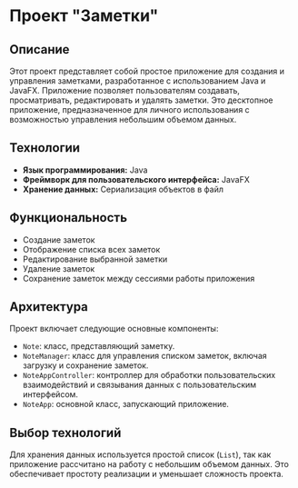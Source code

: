 # Проект "Заметки"

## Описание
Этот проект представляет собой простое приложение для создания и управления заметками, разработанное с использованием Java и JavaFX. Приложение позволяет пользователям создавать, просматривать, редактировать и удалять заметки. Это десктопное приложение, предназначенное для личного использования с возможностью управления небольшим объемом данных.

## Технологии
- **Язык программирования:** Java
- **Фреймворк для пользовательского интерфейса:** JavaFX
- **Хранение данных:** Сериализация объектов в файл

## Функциональность
- Создание заметок
- Отображение списка всех заметок
- Редактирование выбранной заметки
- Удаление заметок
- Сохранение заметок между сессиями работы приложения

## Архитектура
Проект включает следующие основные компоненты:
- `Note`: класс, представляющий заметку.
- `NoteManager`: класс для управления списком заметок, включая загрузку и сохранение заметок.
- `NoteAppController`: контроллер для обработки пользовательских взаимодействий и связывания данных с пользовательским интерфейсом.
- `NoteApp`: основной класс, запускающий приложение.

## Выбор технологий
Для хранения данных используется простой список (`List`), так как приложение рассчитано на работу с небольшим объемом данных. Это обеспечивает простоту реализации и уменьшает сложность проекта.

